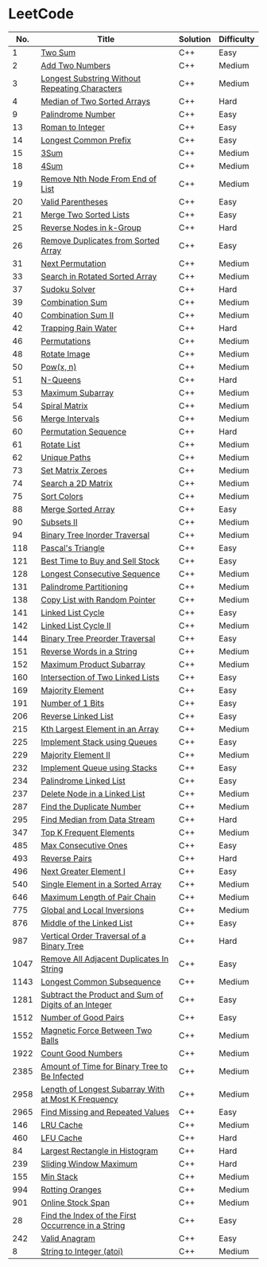 
LeetCode
========

|   No. | Title                                                                                                                                       | Solution   | Difficulty   |
|-------|---------------------------------------------------------------------------------------------------------------------------------------------|------------|--------------|
|     1 | [Two Sum](https://leetcode.com/problems/two-sum/)                                                                                           | C++        | Easy         |
|     2 | [Add Two Numbers](https://leetcode.com/problems/add-two-numbers/)                                                                           | C++        | Medium       |
|     3 | [Longest Substring Without Repeating Characters](https://leetcode.com/problems/longest-substring-without-repeating-characters/)             | C++        | Medium       |
|     4 | [Median of Two Sorted Arrays](https://leetcode.com/problems/median-of-two-sorted-arrays/)                                                   | C++        | Hard         |
|     9 | [Palindrome Number](https://leetcode.com/problems/palindrome-number/)                                                                       | C++        | Easy         |
|    13 | [Roman to Integer](https://leetcode.com/problems/roman-to-integer/)                                                                         | C++        | Easy         |
|    14 | [Longest Common Prefix](https://leetcode.com/problems/longest-common-prefix/)                                                               | C++        | Easy         |
|    15 | [3Sum](https://leetcode.com/problems/3sum/)                                                                                                 | C++        | Medium       |
|    18 | [4Sum](https://leetcode.com/problems/4sum/)                                                                                                 | C++        | Medium       |
|    19 | [Remove Nth Node From End of List](https://leetcode.com/problems/remove-nth-node-from-end-of-list/)                                         | C++        | Medium       |
|    20 | [Valid Parentheses](https://leetcode.com/problems/valid-parentheses/)                                                                       | C++        | Easy         |
|    21 | [Merge Two Sorted Lists](https://leetcode.com/problems/merge-two-sorted-lists/)                                                             | C++        | Easy         |
|    25 | [Reverse Nodes in k-Group](https://leetcode.com/problems/reverse-nodes-in-k-group/)                                                         | C++        | Hard         |
|    26 | [Remove Duplicates from Sorted Array](https://leetcode.com/problems/remove-duplicates-from-sorted-array/)                                   | C++        | Easy         |
|    31 | [Next Permutation](https://leetcode.com/problems/next-permutation/)                                                                         | C++        | Medium       |
|    33 | [Search in Rotated Sorted Array](https://leetcode.com/problems/search-in-rotated-sorted-array/)                                             | C++        | Medium       |
|    37 | [Sudoku Solver](https://leetcode.com/problems/sudoku-solver/)                                                                               | C++        | Hard         |
|    39 | [Combination Sum](https://leetcode.com/problems/combination-sum/)                                                                           | C++        | Medium       |
|    40 | [Combination Sum II](https://leetcode.com/problems/combination-sum-ii/)                                                                     | C++        | Medium       |
|    42 | [Trapping Rain Water](https://leetcode.com/problems/trapping-rain-water/)                                                                   | C++        | Hard         |
|    46 | [Permutations](https://leetcode.com/problems/permutations/)                                                                                 | C++        | Medium       |
|    48 | [Rotate Image](https://leetcode.com/problems/rotate-image/)                                                                                 | C++        | Medium       |
|    50 | [Pow(x, n)](https://leetcode.com/problems/powx-n/)                                                                                          | C++        | Medium       |
|    51 | [N-Queens](https://leetcode.com/problems/n-queens/)                                                                                         | C++        | Hard         |
|    53 | [ Maximum Subarray](https://leetcode.com/problems/maximum-subarray/)                                                                        | C++        | Medium       |
|    54 | [Spiral Matrix](https://leetcode.com/problems/spiral-matrix/)                                                                               | C++        | Medium       |
|    56 | [Merge Intervals](https://leetcode.com/problems/merge-intervals/)                                                                           | C++        | Medium       |
|    60 | [Permutation Sequence](https://leetcode.com/problems/permutation-sequence/)                                                                 | C++        | Hard         |
|    61 | [Rotate List](https://leetcode.com/problems/rotate-list/)                                                                                   | C++        | Medium       |
|    62 | [Unique Paths](https://leetcode.com/problems/unique-paths/)                                                                                 | C++        | Medium       |
|    73 | [Set Matrix Zeroes](https://leetcode.com/problems/set-matrix-zeroes/)                                                                       | C++        | Medium       |
|    74 | [Search a 2D Matrix](https://leetcode.com/problems/search-a-2d-matrix/)                                                                     | C++        | Medium       |
|    75 | [Sort Colors](https://leetcode.com/problems/sort-colors/)                                                                                   | C++        | Medium       |
|    88 | [Merge Sorted Array](https://leetcode.com/problems/merge-sorted-array/)                                                                     | C++        | Easy         |
|    90 | [Subsets II](https://leetcode.com/problems/subsets-ii/)                                                                                     | C++        | Medium       |
|    94 | [Binary Tree Inorder Traversal](https://leetcode.com/problems/binary-tree-inorder-traversal/)                                               | C++        | Medium       |
|   118 | [Pascal's Triangle](https://leetcode.com/problems/pascals-triangle/)                                                                        | C++        | Easy         |
|   121 | [Best Time to Buy and Sell Stock](https://leetcode.com/problems/best-time-to-buy-and-sell-stock/)                                           | C++        | Easy         |
|   128 | [Longest Consecutive Sequence](https://leetcode.com/problems/longest-consecutive-sequence/)                                                 | C++        | Medium       |
|   131 | [Palindrome Partitioning](https://leetcode.com/problems/palindrome-partitioning/)                                                           | C++        | Medium       |
|   138 | [Copy List with Random Pointer](https://leetcode.com/problems/copy-list-with-random-pointer/)                                               | C++        | Medium       |
|   141 | [Linked List Cycle](https://leetcode.com/problems/linked-list-cycle/)                                                                       | C++        | Easy         |
|   142 | [Linked List Cycle II](https://leetcode.com/problems/linked-list-cycle-ii/)                                                                 | C++        | Medium       |
|   144 | [Binary Tree Preorder Traversal](https://leetcode.com/problems/binary-tree-preorder-traversal/)                                             | C++        | Easy         |
|   151 | [Reverse Words in a String](https://leetcode.com/problems/reverse-words-in-a-string/)                                                       | C++        | Medium       |
|   152 | [Maximum Product Subarray](https://leetcode.com/problems/maximum-product-subarray/)                                                         | C++        | Medium       |
|   160 | [Intersection of Two Linked Lists](https://leetcode.com/problems/intersection-of-two-linked-lists/)                                         | C++        | Easy         |
|   169 | [Majority Element](https://leetcode.com/problems/majority-element/)                                                                         | C++        | Easy         |
|   191 | [Number of 1 Bits](https://leetcode.com/problems/number-of-1-bits/)                                                                         | C++        | Easy         |
|   206 | [Reverse Linked List](https://leetcode.com/problems/reverse-linked-list/)                                                                   | C++        | Easy         |
|   215 | [Kth Largest Element in an Array](https://leetcode.com/problems/kth-largest-element-in-an-array/)                                           | C++        | Medium       |
|   225 | [Implement Stack using Queues](https://leetcode.com/problems/implement-stack-using-queues/description/)                                     | C++        | Easy         |
|   229 | [Majority Element II](https://leetcode.com/problems/majority-element-ii/)                                                                   | C++        | Medium       |
|   232 | [Implement Queue using Stacks](https://leetcode.com/problems/implement-queue-using-stacks/description/)                                     | C++        | Easy         |
|   234 | [Palindrome Linked List](https://leetcode.com/problems/palindrome-linked-list/)                                                             | C++        | Easy         |
|   237 | [Delete Node in a Linked List](https://leetcode.com/problems/delete-node-in-a-linked-list/)                                                 | C++        | Medium       |
|   287 | [Find the Duplicate Number](https://leetcode.com/problems/find-the-duplicate-number/)                                                       | C++        | Medium       |
|   295 | [Find Median from Data Stream](https://leetcode.com/problems/find-median-from-data-stream/)                                                 | C++        | Hard         |
|   347 | [Top K Frequent Elements](https://leetcode.com/problems/top-k-frequent-elements/)                                                           | C++        | Medium       |
|   485 | [Max Consecutive Ones](https://leetcode.com/problems/max-consecutive-ones/)                                                                 | C++        | Easy         |
|   493 | [Reverse Pairs](https://leetcode.com/problems/reverse-pairs/)                                                                               | C++        | Hard         |
|   496 | [Next Greater Element I](https://leetcode.com/problems/next-greater-element-i/)                                                             | C++        | Easy         |
|   540 | [Single Element in a Sorted Array](https://leetcode.com/problems/single-element-in-a-sorted-array/)                                         | C++        | Medium       |
|   646 | [Maximum Length of Pair Chain](https://leetcode.com/problems/maximum-length-of-pair-chain/)                                                 | C++        | Medium       |
|   775 | [Global and Local Inversions](https://leetcode.com/problems/global-and-local-inversions/)                                                   | C++        | Medium       |
|   876 | [Middle of the Linked List](https://leetcode.com/problems/middle-of-the-linked-list/)                                                       | C++        | Easy         |
|   987 | [Vertical Order Traversal of a Binary Tree](https://leetcode.com/problems/vertical-order-traversal-of-a-binary-tree/)                       | C++        | Hard         |
|  1047 | [Remove All Adjacent Duplicates In String](https://leetcode.com/problems/remove-all-adjacent-duplicates-in-string/)                         | C++        | Easy         |
|  1143 | [Longest Common Subsequence](https://leetcode.com/problems/longest-common-subsequence/)                                                     | C++        | Medium       |
|  1281 | [Subtract the Product and Sum of Digits of an Integer](https://leetcode.com/problems/subtract-the-product-and-sum-of-digits-of-an-integer/) | C++        | Easy         |
|  1512 | [Number of Good Pairs](https://leetcode.com/problems/number-of-good-pairs/)                                                                 | C++        | Easy         |
|  1552 | [Magnetic Force Between Two Balls](https://leetcode.com/problems/magnetic-force-between-two-balls/)                                         | C++        | Medium       |
|  1922 | [Count Good Numbers](https://leetcode.com/problems/count-good-numbers/)                                                                     | C++        | Medium       |
|  2385 | [Amount of Time for Binary Tree to Be Infected](https://leetcode.com/problems/amount-of-time-for-binary-tree-to-be-infected/)               | C++        | Medium       |
|  2958 | [Length of Longest Subarray With at Most K Frequency](https://leetcode.com/problems/length-of-longest-subarray-with-at-most-k-frequency/)   | C++        | Medium       |
|  2965 | [Find Missing and Repeated Values](https://leetcode.com/problems/find-missing-and-repeated-values/)                                         | C++        | Easy         |
|146|[ LRU Cache](https://leetcode.com/problems/lru-cache/)|C++|Medium|
|460| [LFU Cache](https://leetcode.com/problems/lfu-cache/)|C++|Hard|
|84| [Largest Rectangle in Histogram](https://leetcode.com/problems/largest-rectangle-in-histogram/)|C++|Hard|
|239| [Sliding Window Maximum](https://leetcode.com/problems/sliding-window-maximum/)|C++|Hard|
|155| [Min Stack](https://leetcode.com/problems/min-stack/)|C++|Medium|
|994| [Rotting Oranges](https://leetcode.com/problems/rotting-oranges/)|C++|Medium|
|901| [Online Stock Span](https://leetcode.com/problems/online-stock-span/)|C++|Medium|
|28| [Find the Index of the First Occurrence in a String](https://leetcode.com/problems/find-the-index-of-the-first-occurrence-in-a-string/)|C++|Easy|
|242| [Valid Anagram](https://leetcode.com/problems/valid-anagram/)|C++|Easy|
|8| [String to Integer (atoi)](https://leetcode.com/problems/string-to-integer-atoi/)|C++|Medium|
















